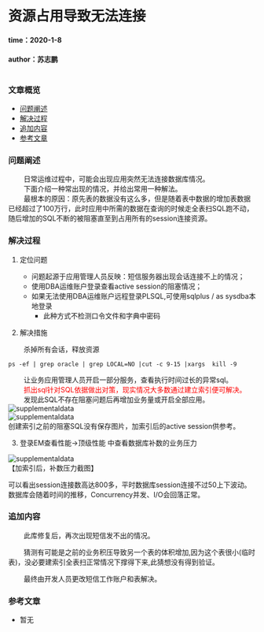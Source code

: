 # 资源占用导致无法连接
#### time：2020-1-8  
#### author：苏志鹏
#

### 文章概览   
- [问题阐述](#问题阐述)  
- [解决过程](#解决过程)  
- [追加内容](#追加内容)
- [参考文章](#参考文章)



### 问题阐述
&nbsp;&nbsp;&nbsp;&nbsp;&nbsp;&nbsp;&nbsp;&nbsp;日常运维过程中，可能会出现应用突然无法连接数据库情况。  
&nbsp;&nbsp;&nbsp;&nbsp;&nbsp;&nbsp;&nbsp;&nbsp;下面介绍一种常出现的情况，并给出常用一种解法。  
&nbsp;&nbsp;&nbsp;&nbsp;&nbsp;&nbsp;&nbsp;&nbsp;最根本的原因：原先表的数据没有这么多，但是随着表中数据的增加表数据已经超过了100万行，此时应用中所需的数据在查询的时候走全表扫SQL跑不动，随后增加的SQL不断的被阻塞直至到占用所有的session连接资源。

### 解决过程   
1. 定位问题  
    - 问题起源于应用管理人员反映：短信服务器出现会话连接不上的情况；
    - 使用DBA运维账户登录查看active session的阻塞情况；  
    - 如果无法使用DBA运维账户远程登录PLSQL,可使用sqlplus / as sysdba本地登录
        + 此种方式不检测口令文件和字典中密码   


2. 解决措施  

&nbsp;&nbsp;&nbsp;&nbsp;&nbsp;&nbsp;&nbsp;&nbsp;杀掉所有会话，释放资源
```
ps -ef | grep oracle | grep LOCAL=NO |cut -c 9-15 |xargs  kill -9
```

&nbsp;&nbsp;&nbsp;&nbsp;&nbsp;&nbsp;&nbsp;&nbsp;让业务应用管理人员开启一部分服务，查看执行时间过长的异常sql。   
&nbsp;&nbsp;&nbsp;&nbsp;&nbsp;&nbsp;&nbsp;&nbsp;<font color="red">抓出sql针对SQL依据做出对策，现实情况大多数通过建立索引便可解决。</font>  
&nbsp;&nbsp;&nbsp;&nbsp;&nbsp;&nbsp;&nbsp;&nbsp;发现此SQL不存在阻塞问题后再增加业务量或开启全部应用。
![supplementaldata](./MD-PIC/2020-1-8/2020-1-8activesession.png)  
![supplementaldata](./MD-PIC/2020-1-8/2020-1-8lastcall.png)  
创建索引之前的阻塞SQL没有保存图片，加索引后的active session供参考。  

3. 登录EM查看性能->顶级性能 中查看数据库补数的业务压力  
   
![supplementaldata](./MD-PIC/2020-1-8/2020-1-8performance.png)  
【加索引后，补数压力截图】

可以看出session连接数高达800多，平时数据库session连接不过50上下波动。  
数据库会随着时间的推移，Concurrency并发、I/O会回落正常。


### 追加内容  
&nbsp;&nbsp;&nbsp;&nbsp;&nbsp;&nbsp;&nbsp;&nbsp;此库修复后，再次出现短信发不出的情况。   


&nbsp;&nbsp;&nbsp;&nbsp;&nbsp;&nbsp;&nbsp;&nbsp;猜测有可能是之前的业务积压导致另一个表的体积增加,因为这个表很小(临时表)，没必要建索引全表扫正常情况下撑得下来,此猜想没有得到验证。

&nbsp;&nbsp;&nbsp;&nbsp;&nbsp;&nbsp;&nbsp;&nbsp;最终由开发人员更改短信工作账户和表解决。  

### 参考文章
 - 暂无


